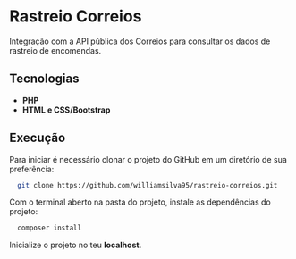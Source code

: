 # Rastreio Correios

Integração com a API pública dos Correios para consultar os dados de rastreio de encomendas.


## Tecnologias

- **PHP**
- **HTML e CSS/Bootstrap**


## Execução

Para iniciar é necessário clonar o projeto do GitHub em um diretório de sua preferência:

```bash
  git clone https://github.com/williamsilva95/rastreio-correios.git
```

Com o terminal aberto na pasta do projeto, instale as dependências do projeto: 

```bash
  composer install
```

Inicialize o projeto no teu **localhost**.





